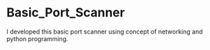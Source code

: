 # Basic_Port_Scanner
I developed this basic port scanner using concept of networking and python programming.
